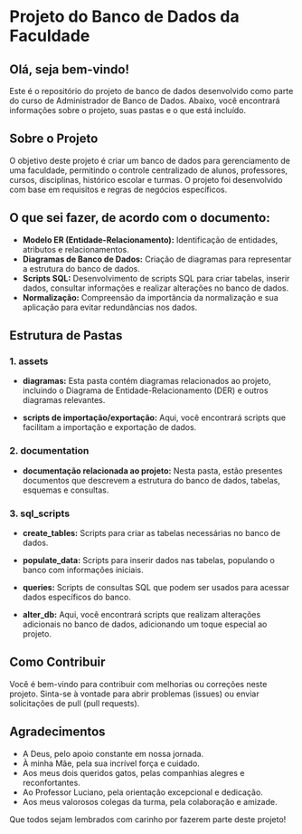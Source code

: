 # Projeto do Banco de Dados da Faculdade

## Olá, seja bem-vindo!

Este é o repositório do projeto de banco de dados desenvolvido como parte do curso de Administrador de Banco de Dados. Abaixo, você encontrará informações sobre o projeto, suas pastas e o que está incluído.

## Sobre o Projeto

O objetivo deste projeto é criar um banco de dados para gerenciamento de uma faculdade, permitindo o controle centralizado de alunos, professores, cursos, disciplinas, histórico escolar e turmas. O projeto foi desenvolvido com base em requisitos e regras de negócios específicos.

## O que sei fazer, de acordo com o documento:

- **Modelo ER (Entidade-Relacionamento):** Identificação de entidades, atributos e relacionamentos.
- **Diagramas de Banco de Dados:** Criação de diagramas para representar a estrutura do banco de dados.
- **Scripts SQL:** Desenvolvimento de scripts SQL para criar tabelas, inserir dados, consultar informações e realizar alterações no banco de dados.
- **Normalização:** Compreensão da importância da normalização e sua aplicação para evitar redundâncias nos dados.

## Estrutura de Pastas

### 1. assets

- **diagramas:** Esta pasta contém diagramas relacionados ao projeto, incluindo o Diagrama de Entidade-Relacionamento (DER) e outros diagramas relevantes.

- **scripts de importação/exportação:** Aqui, você encontrará scripts que facilitam a importação e exportação de dados.

### 2. documentation

- **documentação relacionada ao projeto:** Nesta pasta, estão presentes documentos que descrevem a estrutura do banco de dados, tabelas, esquemas e consultas.

### 3. sql_scripts

- **create_tables:** Scripts para criar as tabelas necessárias no banco de dados.

- **populate_data:** Scripts para inserir dados nas tabelas, populando o banco com informações iniciais.

- **queries:** Scripts de consultas SQL que podem ser usados para acessar dados específicos do banco.

- **alter_db:** Aqui, você encontrará scripts que realizam alterações adicionais no banco de dados, adicionando um toque especial ao projeto.

## Como Contribuir

Você é bem-vindo para contribuir com melhorias ou correções neste projeto. Sinta-se à vontade para abrir problemas (issues) ou enviar solicitações de pull (pull requests).

## Agradecimentos

- A Deus, pelo apoio constante em nossa jornada.
- À minha Mãe, pela sua incrível força e cuidado.
- Aos meus dois queridos gatos, pelas companhias alegres e reconfortantes.
- Ao Professor Luciano, pela orientação excepcional e dedicação.
- Aos meus valorosos colegas da turma, pela colaboração e amizade.

Que todos sejam lembrados com carinho por fazerem parte deste projeto!

